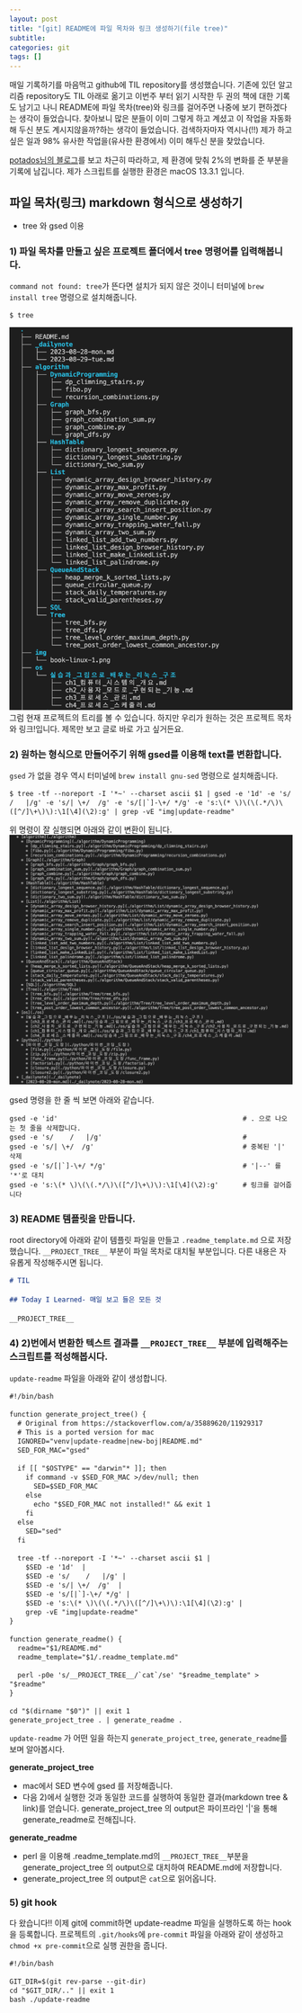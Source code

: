 ```yaml
---
layout: post
title: "[git] README에 파일 목차와 링크 생성하기(file tree)"
subtitle:
categories: git
tags: []
---
```


매일 기록하기를 마음먹고 github에 TIL repository를 생성했습니다. 기존에 있던 알고리즘 repository도 TIL 아래로 옮기고 이번주 부터 읽기 시작한 두 권의 책에 대한 기록도 남기고 나니 README에 파일 목차(tree)와 링크를 걸어주면 나중에 보기 편하겠다는 생각이 들었습니다. 찾아보니 많은 분들이 이미 그렇게 하고 계셨고 이 작업을 자동화 해 두신 분도 계시지않을까?하는 생각이 들었습니다. 검색하자마자 역시나(!!) 제가 하고 싶은 일과 98% 유사한 작업을(유사한 환경에서) 이미 해두신 분을 찾았습니다. 

[potados님의 블로그](https://blog.potados.com/dev/directory-listing-in-readme/)를 보고 차근히 따라하고, 제 환경에 맞춰 2%의 변화를 준 부분을 기록에 남깁니다. 
제가 스크립트를 실행한 환경은 macOS 13.3.1 입니다.


## 파일 목차(링크) markdown 형식으로 생성하기
- tree 와 gsed 이용

### 1) 파일 목차를 만들고 싶은 프로젝트 폴더에서 tree 명령어를 입력해봅니다. 

`command not found: tree`가 뜬다면 설치가 되지 않은 것이니 터미널에 `brew install tree` 명령으로 설치해줍니다. 

```shell
$ tree
```

![img](https://github.com/aohus/aohus.github.io/blob/main/assets/images/posts/2023-08-30-blog.png)
그럼 현재 프로젝트의 트리를 볼 수 있습니다. 하지만 우리가 원하는 것은 프로젝트 목차와 링크!입니다. 제목만 보고 글로 바로 가고 싶거든요. 

### 2) 원하는 형식으로 만들어주기 위해 gsed를 이용해 text를 변환합니다. 

`gsed` 가 없을 경우 역시 터미널에 `brew install gnu-sed` 명령으로 설치해줍니다.

```shell
$ tree -tf --noreport -I '*~' --charset ascii $1 | gsed -e '1d' -e 's/    /   |/g' -e 's/| \+/  /g' -e 's/[|`]-\+/ */g' -e 's:\(* \)\(\(.*/\)\([^/]\+\)\):\1[\4](\2):g' | grep -vE "img|update-readme"
```
위 명령이 잘 실행되면 아래와 같이 변환이 됩니다.
![img](https://github.com/aohus/aohus.github.io/blob/main/assets/images/posts/2023-08-30-blog2.png)

gsed 명령을 한 줄 씩 보면 아래와 같습니다. 

```shell
gsed -e 'id'                                              # . 으로 나오는 첫 줄을 삭제합니다.
gsed -e 's/    /   |/g'                                   # 
gsed -e 's/| \+/  /g'                                     # 중복된 '|' 삭제
gsed -e 's/[|`]-\+/ */g'                                  # '|--' 를 '*'로 대치
gsed -e 's:\(* \)\(\(.*/\)\([^/]\+\)\):\1[\4](\2):g'      # 링크를 걸어줍니다
```

### 3) README 템플릿을 만듭니다.

root directory에 아래와 같이 템플릿 파일을 만들고 `.readme_template.md` 으로 저장했습니다. `__PROJECT_TREE__` 부분이 파일 목차로 대치될 부분입니다. 다른 내용은 자유롭게 작성해주시면 됩니다. 

```markdown
# TIL

## Today I Learned- 매일 보고 들은 모든 것

__PROJECT_TREE__
```

### 4) 2)번에서 변환한 텍스트 결과를 `__PROJECT_TREE__` 부분에 입력해주는 스크립트를 적성해봅시다.

`update-readme` 파일을 아래와 같이 생성합니다.

```shell
#!/bin/bash

function generate_project_tree() {
  # Original from https://stackoverflow.com/a/35889620/11929317
  # This is a ported version for mac
  IGNORED="venv|update-readme|new-boj|README.md"
  SED_FOR_MAC="gsed"

  if [[ "$OSTYPE" == "darwin"* ]]; then
    if command -v $SED_FOR_MAC >/dev/null; then
      SED=$SED_FOR_MAC
    else
      echo "$SED_FOR_MAC not installed!" && exit 1
    fi
  else
    SED="sed"
  fi

  tree -tf --noreport -I '*~' --charset ascii $1 |
    $SED -e '1d'  |
    $SED -e 's/    /   |/g' |
    $SED -e 's/| \+/  /g'  |
    $SED -e 's/[|`]-\+/ */g' |
    $SED -e 's:\(* \)\(\(.*/\)\([^/]\+\)\):\1[\4](\2):g' |
    grep -vE "img|update-readme"
}

function generate_readme() {
  readme="$1/README.md"
  readme_template="$1/.readme_template.md"

  perl -p0e 's/__PROJECT_TREE__/`cat`/se' "$readme_template" > "$readme"
}

cd "$(dirname "$0")" || exit 1
generate_project_tree . | generate_readme .
```

`update-readme` 가 어떤 일을 하는지 `generate_project_tree`, `generate_readme`를 보며 알아봅시다. 

**generate_project_tree**
- mac에서 SED 변수에 gsed 를 저장해줍니다.
- 다음 2)에서 실행한 것과 동일한 코드를 실행하여 동일한 결과(markdown tree & link)를 얻습니다.
generate_project_tree 의 output은 파이프라인 '|'을 통해 generate_readme로 전해집니다. 

**generate_readme**
- perl 을 이용해 .readme_template.md의 `__PROJECT_TREE__`부분을 generate_project_tree 의 output으로 대치하여 README.md에 저장합니다.
- generate_project_tree 의 output은 `cat`으로 읽어옵니다. 


### 5) git hook 

다 왔습니다!! 이제 git에 commit하면 update-readme 파일을 실행하도록 하는 hook을 등록합니다. 
프로젝트의 `.git/hooks`에 `pre-commit` 파일을 아래와 같이 생성하고 `chmod +x pre-commit`으로 실행 권한을 줍니다. 

```shell
#!/bin/bash

GIT_DIR=$(git rev-parse --git-dir)
cd "$GIT_DIR/.." || exit 1 
bash ./update-readme
```

